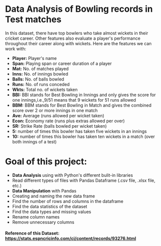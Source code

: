 # Data Analysis of Bowling records in Test matches 
In this dataset, there have top bowlers who take almost wickets in their cricket career. Other features also evaluate a    player's performance throughout their career along with wickets. Here are the features we can work with:

 * **Player:** Player's name
 * **Span:** Playing span or career duration of a player
 * **Mat:** No. of matches played
 * **Inns:** No. of innings bowled
 * **Balls:** No. of balls bowled
 * **Runs:** No. of runs conceded
 * **Wkts:** Total no. of wickets taken
 * **BBI:** BBI stands for Best Bowling in Innings and only gives the score for one innings,i.e.,9/51 means that 9 wickets for 51 runs allowed
 * **BBM:** BBM stands for Best Bowling in Match and gives the combined score over 2 or more innings in one match
 * **Ave:** Average (runs allowed per wicket taken)
 * **Econ:** Economy rate (runs plus extras allowed per over)
 * **SR:** Strike Rate (balls bowled per wicket taken)
 * **5:** number of times this bowler has taken five wickets in an innings
 * **10:** number of times this bowler has taken ten wickets in a match (over both innings of a test)
 
# Goal of this project:
* **Data Analysis** using with Python's different bulit-in libraries
* Read different types of files with Pandas Dataframe (.csv file, .xlsx file, etc.)
* **Data Manipulation** with Pandas
* Creating and naming the new data frame
* Find the number of rows and columns in the dataframe
* Find the data statistics of the dataset
* Find the data types and missing values
* Rename column names
* Remove unnecessary columns

#### Reference of this Dataset: https://stats.espncricinfo.com/ci/content/records/93276.html 
